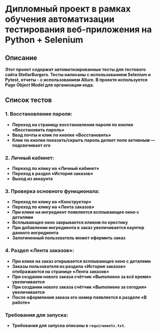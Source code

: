 # Дипломный проект в рамках обучения автоматизации тестирования веб-приложения на Python + Selenium

## Описание

**Этот проект содержит автоматизированные тесты для тестового сайта StellarBurgers.
Тесты написаны с использованием Selenium и Pytest, отчеты - с использованием Allure. 
В проекте используется Page Object Model для организации кода.**

## Список тестов

### 1. Восстановление пароля:
- **Переход на страницу восстановления пароля по кнопке «Восстановить пароль»**
- **Ввод почты и клик по кнопке «Восстановить»**
- **Клик по кнопке показать/скрыть пароль делает поле активным — подсвечивает его**

### 2. Личный кабинет:
- **Переход по клику на «Личный кабинет»**
- **Переход в раздел «История заказов»**
- **Выход из аккаунта**

### 3. Проверка основного функционала:
- **Переход по клику на «Конструктор»**
- **Переход по клику на «Лента заказов»** 
- **При клике на ингредиент появляется всплывающее окно с деталями** 
- **Всплывающее окно закрывается кликом по крестику** 
- **При добавлении ингредиента в заказ увеличивается каунтер данного ингредиента** 
- **Залогиненный пользователь может оформить заказ** 

### 4. Раздел «Лента заказов»:
- **При клике на заказ открывается всплывающее окно с деталями**
- **Заказы пользователя из раздела «История заказов» отображаются на странице «Лента заказов»**
- **При создании нового заказа счётчик «Выполнено за всё время» увеличивается**
- **При создании нового заказа счётчик «Выполнено за сегодня» увеличивается**
- **После оформления заказа его номер появляется в разделе «В работе»**

### Требования для запуска:

- **Требования для запуска описаны в `requirements.txt`.**
